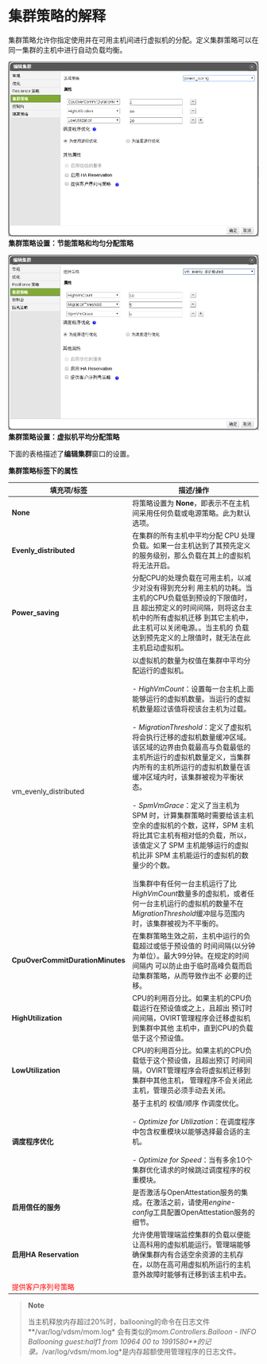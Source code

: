 # 集群策略的解释

集群策略允许你指定使用并在可用主机间进行虚拟机的分配。定义集群策略可以在同一集群的主机中进行自动负载均衡。

![节能策略设置](../images/EayunOS_Cluster_Policy_Settings.png)
**集群策略设置：节能策略和均匀分配策略**

![负载均衡策略](../images/EayunOS_Cluster_Policy_Settings2.png)
**集群策略设置：虚拟机平均分配策略**

下面的表格描述了**编辑集群**窗口的设置。

**集群策略标签下的属性**

| **填充项/标签** | **描述/操作** |
| --------------- | ------------- |
| **None** | 将策略设置为 **None**，即表示不在主机间采用任何负载或电源策略。此为默认选项。|
| **Evenly_distributed** | 在集群的所有主机中平均分配 CPU 处理负载。如果一台主机达到了其预先定义的服务级别，那么负载在其上的虚拟机将无法开启。|
| **Power_saving** | 分配CPU的处理负载在可用主机，以减少对没有得到充分利 用主机的功耗。当主机的CPU负载低到预设的下限值时，且 超出预定义的时间间隔，则将这台主机中的所有虚拟机迁移 到其它主机中，此主机可以关闭电源。。当主机的 负载达到预先定义的上限值时，就无法在此主机启动虚拟机。|
|vm_evenly_distributed|以虚拟机的数量为权值在集群中平均分配运行的虚拟机。<br/><br/>- *HighVmCount*：设置每一台主机上面能够运行的虚拟机数量。当运行的虚拟机数量超过该值将视该台主机为过载。<br/><br/>- *MigrationThreshold*：定义了虚拟机将会执行迁移的虚拟机数量缓冲区域。该区域的边界由负载最高与负载最低的主机所运行的虚拟机数量定义，当集群内所有的主机所运行的虚拟机数量在该缓冲区域内时，该集群被视为平衡状态。<br/><br/>- *SpmVmGrace*：定义了当主机为 SPM 时，计算集群策略时需要给该主机空余的虚拟机的个数，这样，SPM 主机将比其它主机有相对低的负载，所以，该值定义了 SPM 主机能够运行的虚拟机比非 SPM 主机能运行的虚拟机的数量少的个数。<br/><br/>当集群中有任何一台主机运行了比*HighVmCount*数量多的虚拟机，或者任何一台主机运行的虚拟机的数量不在*MigrationThreshold*缓冲屈与范围内时，该集群被视为不平衡的。|
| **CpuOverCommitDurationMinutes** |在集群策略生效之前，主机中运行的负载超过或低于预设值的 时间间隔(以分钟为单位）。最大99分钟。在规定的时间间隔内 可以防止由于临时高峰负载而启动集群策略，从而导致作出不 必要的迁移。|
| **HighUtilization** |CPU的利用百分比。如果主机的CPU负载运行在预设值或之上，且超出 预订时间间隔，OVIRT管理程序会迁移虚拟机到集群中其他 主机中，直到CPU的负载低于这个预设值。|
| **LowUtilization** |CPU的利用百分比。如果主机的CPU负载低于这个预设值，且超出预订 时间间隔，OVIRT管理程序会将虚拟机迁移到集群中其他主机， 管理程序不会关闭此主机，管理员必须手动去关闭。|
| **调度程序优化** |基于主机的 权值/顺序 作调度优化。<br/><br/>- *Optimize for Utilization*：在调度程序中包含权重模块以能够选择最合适的主机。<br/><br/>- *Optimize for Speed*：当有多余10个集群优化请求的时候跳过调度程序的权重模块。|
| **启用信任的服务** |是否激活与OpenAttestation服务的集成。在激活之前，请使用*engine-config*工具配置OpenAttestation服务的细节。|
| **启用HA Reservation** |允许使用管理端监控集群的负载以便能让高科用的虚拟机能运行。管理端能够确保集群内有合适空余资源的主机存在，以防在高可用虚拟机所运行的主机意外故障时能够有迁移到该主机中去。|
|<font color="red">提供客户序列号策略</font>||
> **Note**
>
> 当主机释放内存超过20%时，ballooning的命令在日志文件**/var/log/vdsm/mom.log*
> 会有类似的*mom.Controllers.Balloon - INFO Ballooning guest:half1 from
> 10964 00 to 1991580**的记录。*/var/log/vdsm/mom.log*是内存超额使用管理程序的日志文件。
